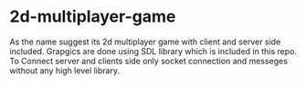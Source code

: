 # 2d-multiplayer-game 
As the name suggest its 2d multiplayer game with client and server side included. 
Grapgics are done using SDL library which is included in this repo.
To Connect server and clients side only socket connection and messeges without any high level library.
